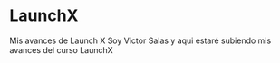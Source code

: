 # LaunchX
Mis avances de Launch X
Soy Victor Salas y aqui estaré subiendo mis avances del curso LaunchX 
